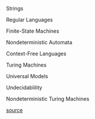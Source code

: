 Strings

Regular Languages

Finite-State Machines

Nondeterministic Automata

Context-Free Languages

Turing Machines

Universal Models

Undecidablility

Nondeterministic Turing Machines

[source](http://web.engr.illinois.edu/~jeffe/teaching/algorithms/)
